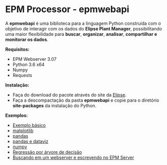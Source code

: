 # EPM Processor - epmwebapi

A **epmwebapi** é uma biblioteca para a linguagem Python construída com o objetivo de interagir com os dados do **Elipse Plant Manager**, possibilitando uma maior flexibilidade para **buscar**, **organizar**, **analisar**, **compartilhar e monitorar os dados**. 


**Requisitos:**
* EPM Webserver 3.07
* Python 3.6 x64
* Numpy
* Requests


**Instalação:**
* Faça do download do pacote através do site da [Elipse](www.elipse.com.br/downloads).
* Faça a descompactação da pasta **epmwebapi** e copie para o diretório **site-packages** da instalação do Python.

**Exemplos:**

* [Exemplo básico](https://github.com/elipsesoftware/epmprocessor/blob/master/epmwebapi/exemplos/Quickstart.ipynb)
* [matplotlib](https://github.com/elipsesoftware/epmprocessor/blob/master/epmwebapi/exemplos/basic_use_matplotlib.ipynb)
* [pandas](https://github.com/elipsesoftware/epmprocessor/blob/master/epmwebapi/exemplos/basic_use_pandas.ipynb)
* [pandas e dataviz](https://github.com/elipsesoftware/epmprocessor/blob/master/epmwebapi/exemplos/pandas_and_dataviz.ipynb)
* [numpy](https://github.com/elipsesoftware/epmprocessor/blob/master/epmwebapi/exemplos/basic_use_numpy.ipynb)
* [Regressão por árvore de decisão](https://github.com/elipsesoftware/epmprocessor/blob/master/epmwebapi/exemplos/pandas_and_dataviz.ipynb)
* [Buscando em um webserver e escrevendo no EPM Server](https://github.com/elipsesoftware/epmprocessor/blob/master/epmwebapi/exemplos/write_from_webserver.ipynb)











